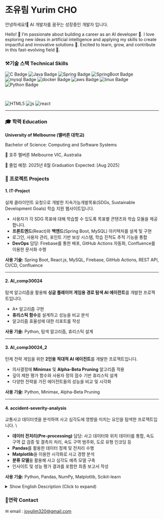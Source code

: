 # 조유림 Yurim CHO
안녕하세요!👋 
AI 개발자를 꿈꾸는 성장중인 개발자 입니다.

Hello! 👋
I’m passionate about building a career as an AI developer 🤖. I love exploring new ideas in artificial intelligence and applying my skills to create impactful and innovative solutions 🌟. Excited to learn, grow, and contribute in this fast-evolving field 🚀.

### ⚒기술 스택 Technical Skills

![C Badge](https://img.shields.io/badge/C-00599C?style=flat-square&logo=C&logoColor=white)
![Java Badge](https://img.shields.io/badge/Java-007396?style=flat-square&logo=Java&logoColor=white)
![Spring Badge](https://img.shields.io/badge/spring-6DB33F?style=flat-square&logo=Spring&logoColor=white)
![SpringBoot Badge](https://img.shields.io/badge/springboot-6DB33F?style=flat-square&logo=Springboot&logoColor=white)
![mysql Badge](https://img.shields.io/badge/mysql-4479A1?style=flat-square&logo=mysql&logoColor=white)
![docker Badge](https://img.shields.io/badge/docker-2496ED?style=flat-square&logo=docker&logoColor=white)
![aws Badge](https://img.shields.io/badge/AWS-232F3E?style=flat-square&logo=AmazonAWS&logoColor=white)
![linux Badge](https://img.shields.io/badge/Linux-FCC624?style=flat-square&logo=linux&logoColor=black)
![Python Badge](https://img.shields.io/badge/Python-3776AB?style=flat-square&logo=python&logoColor=white)

<br>

![HTML5](https://img.shields.io/badge/HTML5-E34F26?style=flat-square&logo=HTML5&logoColor=white)
![js](https://img.shields.io/badge/JavaScript-F7DF1E?style=flat-square&logo=JavaScript&logoColor=white)
![react](https://img.shields.io/badge/react-61DAFB?style=flat-square&logo=react&logoColor=white)

---

### 🎓 학력 Education

**University of Melbourne (멜버른 대학교)**   

Bachelor of Science: Computing and Software Systems 

📍 호주 멜버른  Melbourne VIC, Australia

📅 졸업 예정: 2025년 8월 Graduation Expected: [Aug 2025]

### 🧠 프로젝트 Projects

#### 1. IT-Project  
실제 클라이언트 요청으로 개발한 지속가능개발목표(SDGs, Sustainable Development Goals) 학습 지원 웹사이트입니다.
- 사용자가 각 SDG 목표에 대해 학습할 수 있도록 목표별 콘텐츠와 학습 모듈을 제공합니다.
- **프론트엔드**(React)와 **백엔드**(Spring Boot, MySQL) 아키텍처를 설계 및 구현  
- 로그인, 사용자 관리, 포인트 기반 보상 시스템, 학습 진척도 추적 기능을 통합  
- **DevOps** 담당: Firebase를 통한 배포, GitHub Actions 자동화, Confluence를 이용한 문서화 수행  

**사용 기술:** Spring Boot, React.js, MySQL, Firebase, GitHub Actions, REST API, CI/CD, Confluence

---

#### 2. AI_comp30024  
탐색 알고리즘을 활용해 **싱글 플레이어 게임용 경로 탐색 AI 에이전트**를 개발한 프로젝트입니다.  
- A* 알고리즘 구현  
- **휴리스틱 함수**를 설계하고 성능을 비교 분석  
- 알고리즘 효율성에 대한 리포트를 작성  

**사용 기술:** Python, 탐색 알고리즘, 휴리스틱 설계

---

#### 3. AI_comp30024_2  
턴제 전략 게임을 위한 **2인용 적대적 AI 에이전트**를 개발한 프로젝트입니다.  
- 의사결정에 **Minimax** 및 **Alpha-Beta Pruning** 알고리즘 적용  
- 깊이 제한 평가 함수와 사용자 정의 점수 기반 휴리스틱 설계  
- 다양한 전략을 가진 에이전트들의 성능을 비교 및 시각화  

**사용 기술:** Python, Minimax, Alpha-Beta Pruning

---

#### 4. accident-severity-analysis  
교통사고 데이터셋을 분석하여 사고 심각도에 영향을 미치는 요인을 탐색한 프로젝트입니다.  \
- **데이터 전처리(Pre-processing)** 담당: 사고 데이터와 위치 데이터를 통합, 속도 구역 값 검증 및 결측치 처리, 속도 구역 범주화, 도로 유형 인코딩 등
- **Pandas**를 활용한 데이터 정제 및 전처리 수행  
- **Matplotlib**을 이용한 시각화로 사고 경향 분석  
- **분류 모델**을 활용해 사고 심각도 예측 모델 구축  
- 인사이트 및 성능 평가 결과를 포함한 최종 보고서 작성  

**사용 기술:** Python, Pandas, NumPy, Matplotlib, Scikit-learn

<details>
<summary>Show English Description (Click to expand)</summary>

#### 1. IT-Project
A team-based capstone project focused on building a web-based system for a real client.  
- Designed and implemented both the **frontend** (React) and **backend** (Spring Boot, MySQL) architecture  
- Integrated login, user management, points-based reward system, and study progress tracking  
- Responsible for DevOps: deployment (Firebase), GitHub Actions, and documentation (Confluence)

**Skills used:** Spring Boot, React.js, MySQL, Firebase, GitHub Actions, REST API, CI/CD, Confluence

#### 2. AI_comp30024
Developed a **pathfinding AI agent** for a single-player game using search algorithms  
- Implemented A*
- Designed **heuristic functions** and compared their performance
- Wrote a detailed report analyzing algorithm efficiency  

**Skills used:** Python, Search Algorithms, Heuristics

---

#### 3. AI_comp30024_2
Built a **two-player adversarial agent** for a turn-based game  
- Applied **Minimax** and **Alpha-Beta pruning** for decision-making  
- Developed a depth-limited evaluation with custom scoring heuristics  
- Compared agents with different strategies and visualized performance metrics 

**Skills used:** Python, Minimax

---

#### 4. accident-severity-analysis
Performed data analysis on traffic accident datasets to understand severity causes  
- Responsible for **data pre-processing**: merged accident data with location data, validated speed zones and handled missing values, discretized speed zones, encoded road types 
- Cleaned and preprocessed data using **Pandas**  
- Visualized trends using **Seaborn/Matplotlib**  
- Applied **classification models** to predict accident severity  
- Wrote a final report with insights and model evaluation  

**Skills used:** Python, Pandas, NumPy, Matplotlib, Scikit-learn
</details>

### 🔗연락 Contact
✉ email : joyulim320@gmail.com

